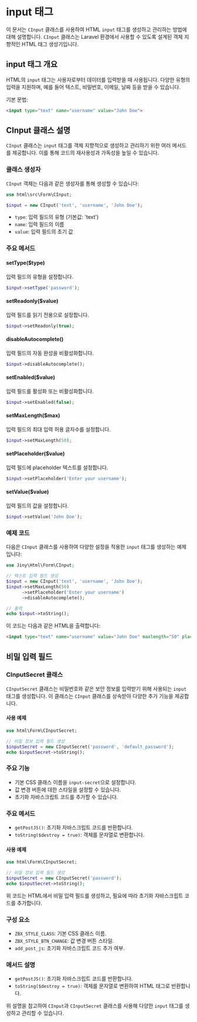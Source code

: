 # input 태그

이 문서는 `CInput` 클래스를 사용하여 HTML `input` 태그를 생성하고 관리하는 방법에 대해 설명합니다. `CInput` 클래스는 Laravel 환경에서 사용할 수 있도록 설계된 객체 지향적인 HTML 태그 생성기입니다.

## input 태그 개요

HTML의 `input` 태그는 사용자로부터 데이터를 입력받을 때 사용됩니다. 다양한 유형의 입력을 지원하며, 예를 들어 텍스트, 비밀번호, 이메일, 날짜 등을 받을 수 있습니다.

기본 문법:
```html
<input type="text" name="username" value="John Doe">
```

## CInput 클래스 설명

`CInput` 클래스는 `input` 태그를 객체 지향적으로 생성하고 관리하기 위한 여러 메서드를 제공합니다. 이를 통해 코드의 재사용성과 가독성을 높일 수 있습니다.

### 클래스 생성자

`CInput` 객체는 다음과 같은 생성자를 통해 생성할 수 있습니다:
```php
use html\src\Form\CInput;

$input = new CInput('text', 'username', 'John Doe');
```
- `type`: 입력 필드의 유형 (기본값: 'text')
- `name`: 입력 필드의 이름
- `value`: 입력 필드의 초기 값

### 주요 메서드

#### setType($type)
입력 필드의 유형을 설정합니다.
```php
$input->setType('password');
```

#### setReadonly($value)
입력 필드를 읽기 전용으로 설정합니다.
```php
$input->setReadonly(true);
```

#### disableAutocomplete()
입력 필드의 자동 완성을 비활성화합니다.
```php
$input->disableAutocomplete();
```

#### setEnabled($value)
입력 필드를 활성화 또는 비활성화합니다.
```php
$input->setEnabled(false);
```

#### setMaxLength($max)
입력 필드의 최대 입력 허용 글자수를 설정합니다.
```php
$input->setMaxLength(50);
```

#### setPlaceholder($value)
입력 필드에 placeholder 텍스트를 설정합니다.
```php
$input->setPlaceholder('Enter your username');
```

#### setValue($value)
입력 필드의 값을 설정합니다.
```php
$input->setValue('John Doe');
```

### 예제 코드

다음은 `CInput` 클래스를 사용하여 다양한 설정을 적용한 `input` 태그를 생성하는 예제입니다:

```php
use Jiny\Html\Form\CInput;

// 텍스트 입력 필드 생성
$input = new CInput('text', 'username', 'John Doe');
$input->setMaxLength(50)
      ->setPlaceholder('Enter your username')
      ->disableAutocomplete();

// 출력
echo $input->toString();
```

이 코드는 다음과 같은 HTML을 출력합니다:
```html
<input type="text" name="username" value="John Doe" maxlength="50" placeholder="Enter your username" autocomplete="off">
```


## 비밀 입력 필드

### CInputSecret 클래스

`CInputSecret` 클래스는 비밀번호와 같은 보안 정보를 입력받기 위해 사용되는 `input` 태그를 생성합니다. 이 클래스는 `CInput` 클래스를 상속받아 다양한 추가 기능을 제공합니다.

#### 사용 예제

```php
use html\Form\CInputSecret;

// 비밀 정보 입력 필드 생성
$inputSecret = new CInputSecret('password', 'default_password');
echo $inputSecret->toString();
```

### 주요 기능

- 기본 CSS 클래스 이름을 `input-secret`으로 설정합니다.
- 값 변경 버튼에 대한 스타일을 설정할 수 있습니다.
- 초기화 자바스크립트 코드를 추가할 수 있습니다.

### 주요 메서드

- `getPostJS()`: 초기화 자바스크립트 코드를 반환합니다.
- `toString($destroy = true)`: 객체를 문자열로 변환합니다.

#### 사용 예제

```php
use html\Form\CInputSecret;

// 비밀 정보 입력 필드 생성
$inputSecret = new CInputSecret('password');
echo $inputSecret->toString();
```

위 코드는 HTML에서 비밀 입력 필드를 생성하고, 필요에 따라 초기화 자바스크립트 코드를 추가합니다.

### 구성 요소

- `ZBX_STYLE_CLASS`: 기본 CSS 클래스 이름.
- `ZBX_STYLE_BTN_CHANGE`: 값 변경 버튼 스타일.
- `add_post_js`: 초기화 자바스크립트 코드 추가 여부.

### 메서드 설명

- `getPostJS()`: 초기화 자바스크립트 코드를 반환합니다.
- `toString($destroy = true)`: 객체를 문자열로 변환하여 HTML 태그로 반환합니다.

위 설명을 참고하여 `CInput`과 `CInputSecret` 클래스를 사용해 다양한 `input` 태그를 생성하고 관리할 수 있습니다.